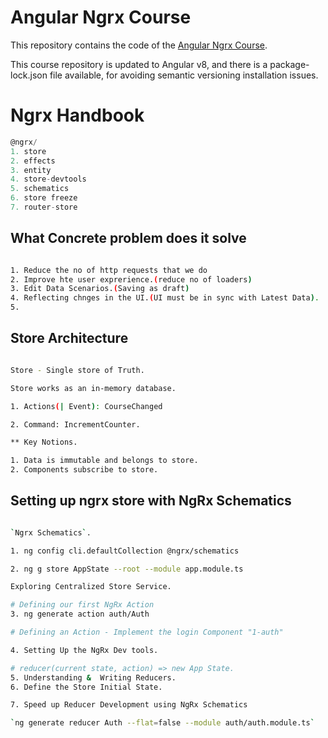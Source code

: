 
# Angular Ngrx Course

This repository contains the code of the [Angular Ngrx Course](https://github.com/imvr-24/angular-ngrx-course.git).

This course repository is updated to Angular v8, and there is a  package-lock.json file available, for avoiding semantic versioning installation issues.


# Ngrx Handbook

```js
@ngrx/
1. store
2. effects
3. entity
4. store-devtools
5. schematics
6. store freeze
7. router-store

```

## What Concrete problem does it solve

```bash

1. Reduce the no of http requests that we do
2. Improve hte user exprerience.(reduce no of loaders)
3. Edit Data Scenarios.(Saving as draft)
4. Reflecting chnges in the UI.(UI must be in sync with Latest Data).
5.

```

## Store Architecture

```bash

Store - Single store of Truth.

Store works as an in-memory database.

1. Actions(| Event): CourseChanged

2. Command: IncrementCounter.

** Key Notions.

1. Data is immutable and belongs to store.
2. Components subscribe to store.

```

## Setting up ngrx store with NgRx Schematics

```bash

`Ngrx Schematics`.

1. ng config cli.defaultCollection @ngrx/schematics

2. ng g store AppState --root --module app.module.ts

Exploring Centralized Store Service.

# Defining our first NgRx Action
3. ng generate action auth/Auth

# Defining an Action - Implement the login Component "1-auth"

4. Setting Up the NgRx Dev tools.

# reducer(current state, action) => new App State.
5. Understanding &  Writing Reducers.
6. Define the Store Initial State.

7. Speed up Reducer Development using NgRx Schematics

`ng generate reducer Auth --flat=false --module auth/auth.module.ts`

```
